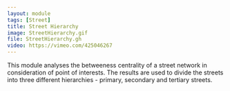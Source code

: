 ```yaml
---
layout: module
tags: [Street]
title: Street Hierarchy
image: StreetHierarchy.gif
file: StreetHierarchy.gh
video: https://vimeo.com/425046267
---
```


This module analyses the betweeness centrality of a street network in consideration of point of interests. The results are used to divide the streets into three different hierarchies - primary, secondary and tertiary streets.
